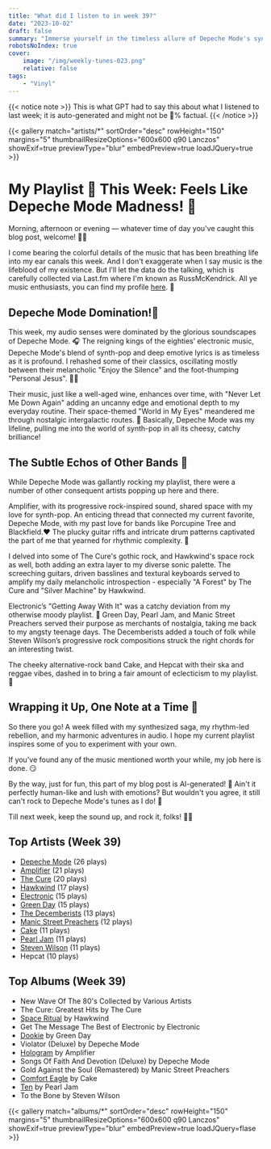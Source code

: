 ```yaml
---
title: "What did I listen to in week 39?"
date: "2023-10-02"
draft: false
summary: "Immerse yourself in the timeless allure of Depeche Mode's synth-pop masterpieces. Their captivating rhythms will leave you captivated!"
robotsNoIndex: true
cover:
    image: "/img/weekly-tunes-023.png"
    relative: false
tags:
    - "Vinyl"
---
```


{{< notice note >}}
This is what GPT had to say this about what I listened to last week; it is auto-generated and might not be 💯% factual.
{{< /notice >}}

{{< gallery match="artists/*" sortOrder="desc" rowHeight="150" margins="5" thumbnailResizeOptions="600x600 q90 Lanczos" showExif=true previewType="blur" embedPreview=true loadJQuery=true >}}

# My Playlist 🎵 This Week: Feels Like Depeche Mode Madness! 🎸

Morning, afternoon or evening — whatever time of day you've caught this blog post, welcome! 🙋‍♂️

I come bearing the colorful details of the music that has been breathing life into my ear canals this week. And I don't exaggerate when I say music is the lifeblood of my existence. But I’ll let the data do the talking, which is carefully collected via Last.fm where I'm known as RussMcKendrick. All ye music enthusiasts, you can find my profile [here](https://www.last.fm/user/RussMckendrick). 🎈

## Depeche Mode Domination!🎪

This week, my audio senses were dominated by the glorious soundscapes of Depeche Mode. 🎧 The reigning kings of the eighties’ electronic music, Depeche Mode's blend of synth-pop and deep emotive lyrics is as timeless as it is profound. I rehashed some of their classics, oscillating mostly between their melancholic "Enjoy the Silence" and the foot-thumping "Personal Jesus". 😵‍💫 

Their music, just like a well-aged wine, enhances over time, with "Never Let Me Down Again" adding an uncanny edge and emotional depth to my everyday routine. Their space-themed "World in My Eyes" meandered me through nostalgic intergalactic routes. 🚀 Basically, Depeche Mode was my lifeline, pulling me into the world of synth-pop in all its cheesy, catchy brilliance!

## The Subtle Echos of Other Bands 🎸

While Depeche Mode was gallantly rocking my playlist, there were a number of other consequent artists popping up here and there. 

Amplifier, with its progressive rock-inspired sound, shared space with my love for synth-pop. An enticing thread that connected my current favorite, Depeche Mode, with my past love for bands like Porcupine Tree and Blackfield.❤️ The plucky guitar riffs and intricate drum patterns captivated the part of me that yearned for rhythmic complexity. 🎼

I delved into some of The Cure's gothic rock, and Hawkwind's space rock as well, both adding an extra layer to my diverse sonic palette. The screeching guitars, driven basslines and textural keyboards served to amplify my daily melancholic introspection - especially "A Forest" by The Cure and "Silver Machine" by Hawkwind.

Electronic’s "Getting Away With It" was a catchy deviation from my otherwise moody playlist. 🎵 Green Day, Pearl Jam, and Manic Street Preachers served their purpose as merchants of nostalgia, taking me back to my angsty teenage days. The Decemberists added a touch of folk while Steven Wilson’s progressive rock compositions struck the right chords for an interesting twist.

The cheeky alternative-rock band Cake, and Hepcat with their ska and reggae vibes, dashed in to bring a fair amount of eclecticism to my playlist.🔮 

## Wrapping it Up, One Note at a Time 🎹

So there you go! A week filled with my synthesized saga, my rhythm-led rebellion, and my harmonic adventures in audio. I hope my current playlist inspires some of you to experiment with your own. 

If you've found any of the music mentioned worth your while, my job here is done. 😏

By the way, just for fun, this part of my blog post is AI-generated! 🤖 Ain't it perfectly human-like and lush with emotions? But wouldn't you agree, it still can't rock to Depeche Mode's tunes as I do! 🎸

Till next week, keep the sound up, and rock it, folks! 🤘🎶

## Top Artists (Week 39)

- [Depeche Mode](https://www.mckendrick.rocks/artist/depeche-mode/) (26 plays)
- [Amplifier](https://www.mckendrick.rocks/artist/amplifier/) (21 plays)
- [The Cure](https://www.mckendrick.rocks/artist/the-cure/) (20 plays)
- [Hawkwind](https://www.mckendrick.rocks/artist/hawkwind/) (17 plays)
- [Electronic](https://www.mckendrick.rocks/artist/electronic/) (15 plays)
- [Green Day](https://www.mckendrick.rocks/artist/green-day/) (15 plays)
- [The Decemberists](https://www.mckendrick.rocks/artist/the-decemberists/) (13 plays)
- [Manic Street Preachers](https://www.mckendrick.rocks/artist/manic-street-preachers/) (12 plays)
- [Cake](https://www.mckendrick.rocks/artist/cake/) (11 plays)
- [Pearl Jam](https://www.mckendrick.rocks/artist/pearl-jam/) (11 plays)
- [Steven Wilson](https://www.mckendrick.rocks/artist/steven-wilson/) (11 plays)
- Hepcat (10 plays)


## Top Albums (Week 39)

- New Wave Of The 80's Collected by Various Artists
- The Cure: Greatest Hits by The Cure
- [Space Ritual](https://www.mckendrick.rocks/albums/space-ritual-28412089/) by Hawkwind
- Get The Message The Best of Electronic by Electronic
- [Dookie](https://www.mckendrick.rocks/albums/dookie-3375961/) by Green Day
- Violator (Deluxe) by Depeche Mode
- [Hologram](https://www.mckendrick.rocks/albums/hologram-28259452/) by Amplifier
- Songs Of Faith And Devotion (Deluxe) by Depeche Mode
- Gold Against the Soul (Remastered) by Manic Street Preachers
- [Comfort Eagle](https://www.mckendrick.rocks/albums/comfort-eagle-28256146/) by Cake
- [Ten](https://www.mckendrick.rocks/albums/ten-1704831/) by Pearl Jam
- To the Bone by Steven Wilson


{{< gallery match="albums/*" sortOrder="desc" rowHeight="150" margins="5" thumbnailResizeOptions="600x600 q90 Lanczos" showExif=true previewType="blur" embedPreview=true loadJQuery=flase >}}